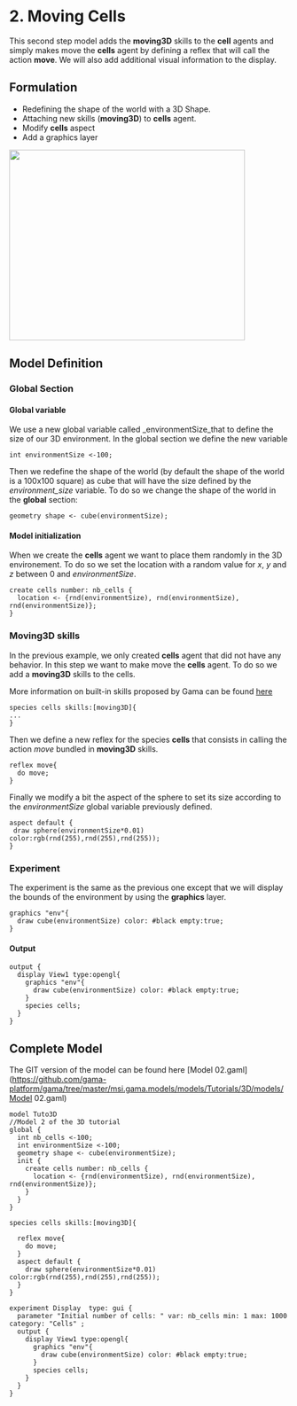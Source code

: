 # 2. Moving Cells


This second step model adds the **moving3D** skills to the **cell** agents and simply makes move the **cells** agent by defining a reflex that will call the action **move**. We will also add additional visual information to the display.





## Formulation
  * Redefining the shape of the world with a 3D Shape.
  * Attaching new skills (**moving3D**) to **cells** agent.
  * Modify **cells** aspect
  * Add a graphics layer

<a href='http://www.youtube.com/watch?feature=player_embedded&v=_QqUbC0MWRU' target='_blank'><img src='http://img.youtube.com/vi/_QqUbC0MWRU/0.jpg' width='425' height=344 /></a>





## Model Definition



### Global Section


#### Global variable
We use a new global variable called _environmentSize\_that to define the size of our 3D environment.
In the global section we define the new variable
```
int environmentSize <-100;
```

Then we redefine the shape of the world (by default the shape of the world is a 100x100 square) as cube that will have the size defined by the _environment\_size_ variable. To do so we change the shape of the world in the **global** section:

```
geometry shape <- cube(environmentSize);	
```

#### Model initialization


When we create the **cells** agent we want to place them randomly in the 3D environement. To do so we set the location with a random value for _x_, _y_ and _z_ between 0 and _environmentSize_.

```
create cells number: nb_cells { 
  location <- {rnd(environmentSize), rnd(environmentSize), rnd(environmentSize)};       
}
```

### Moving3D skills
In the previous example, we only created **cells** agent that did not have any behavior. In this step we want to make move the **cells** agent. To do so we add a **moving3D** skills to the cells.

More information on built-in skills proposed by Gama can be found [here](BuiltInSkills.md)

```
species cells skills:[moving3D]{
...  	
}
```

Then we define a new reflex for the species **cells** that consists in calling the action _move_ bundled in **moving3D** skills.
```
reflex move{
  do move;
}	                    
```

Finally we modify a bit the aspect of the sphere to set its size according to the _environmentSize_ global variable previously defined.
```
aspect default {
 draw sphere(environmentSize*0.01) color:rgb(rnd(255),rnd(255),rnd(255));   
}
```




### Experiment
The experiment is the same as the previous one except that we will display the bounds of the environment by using the **graphics** layer.


```
graphics "env"{
  draw cube(environmentSize) color: #black empty:true;	
}
```

#### Output
```
output {
  display View1 type:opengl{
    graphics "env"{
      draw cube(environmentSize) color: #black empty:true;	
    }
    species cells;  
  }
}
```





## Complete Model

The GIT version of the model can be found here [Model 02.gaml](https://github.com/gama-platform/gama/tree/master/msi.gama.models/models/Tutorials/3D/models/Model 02.gaml)

```
model Tuto3D   
//Model 2 of the 3D tutorial   
global {
  int nb_cells <-100;
  int environmentSize <-100;
  geometry shape <- cube(environmentSize);	
  init { 
    create cells number: nb_cells { 
      location <- {rnd(environmentSize), rnd(environmentSize), rnd(environmentSize)};       
    } 
  }  
} 
  
species cells skills:[moving3D]{  
	
  reflex move{
  	do move;
  }	                    
  aspect default {
    draw sphere(environmentSize*0.01) color:rgb(rnd(255),rnd(255),rnd(255));   
  }
}

experiment Display  type: gui {
  parameter "Initial number of cells: " var: nb_cells min: 1 max: 1000 category: "Cells" ;
  output {
    display View1 type:opengl{
      graphics "env"{
      	draw cube(environmentSize) color: #black empty:true;	
      }
      species cells;
    }
  }
}
```

> 
